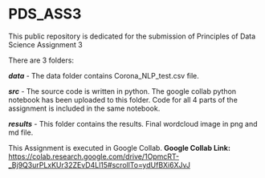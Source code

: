 # PDS_ASS3
This public repository is dedicated for the submission of Principles of Data Science Assignment 3

There are 3 folders:

***data*** - The data folder contains Corona_NLP_test.csv file. 

***src*** - The source code is written in python. The google collab python notebook has been uploaded to this folder.
Code for all 4 parts of the assignment is included in the same notebook.

***results*** - This folder contains the results. Final wordcloud image in png and md file.


This Assignment is executed in Google Collab.
**Google Collab Link:** https://colab.research.google.com/drive/1OpmcRT-_Bj9Q3urPLxKUr32ZEvD4Ll15#scrollTo=ydUfBXi6XJvJ
